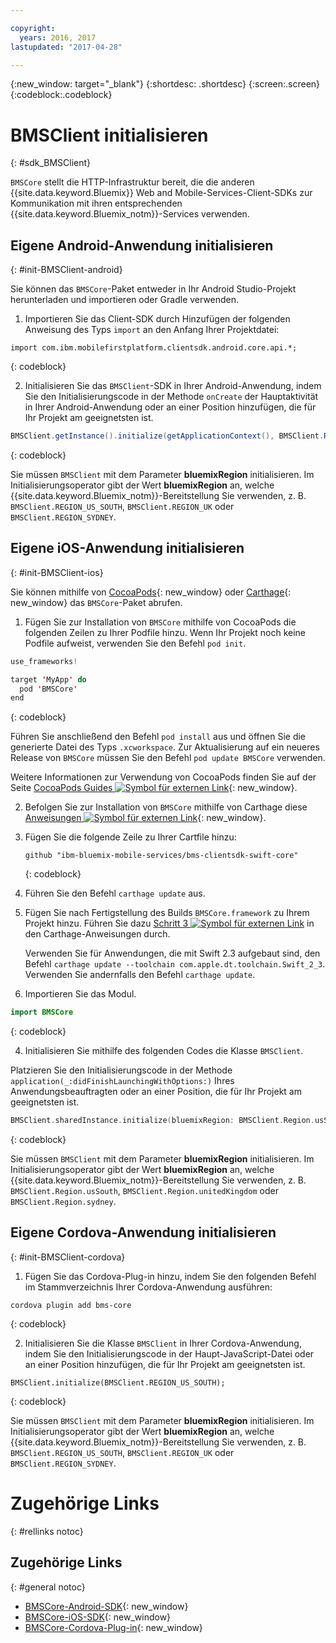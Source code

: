 ```yaml
---

copyright:
  years: 2016, 2017
lastupdated: "2017-04-28"

---
```

{:new_window: target="_blank"}
{:shortdesc: .shortdesc}
{:screen:.screen}
{:codeblock:.codeblock}

# BMSClient initialisieren
{: #sdk_BMSClient}

`BMSCore` stellt die HTTP-Infrastruktur bereit, die die anderen {{site.data.keyword.Bluemix}} Web and Mobile-Services-Client-SDKs zur Kommunikation mit ihren entsprechenden {{site.data.keyword.Bluemix_notm}}-Services verwenden.


## Eigene Android-Anwendung initialisieren
{: #init-BMSClient-android}

Sie können das `BMSCore`-Paket entweder in Ihr Android Studio-Projekt herunterladen und importieren oder Gradle verwenden.

1. Importieren Sie das Client-SDK durch Hinzufügen der folgenden Anweisung des Typs `import` an den Anfang Ihrer Projektdatei:

  ```
  import com.ibm.mobilefirstplatform.clientsdk.android.core.api.*;
  ```
  {: codeblock}

2. Initialisieren Sie das `BMSClient`-SDK in Ihrer Android-Anwendung, indem Sie den Initialisierungscode in der Methode `onCreate` der Hauptaktivität in Ihrer Android-Anwendung oder an einer Position hinzufügen, die für Ihr Projekt am geeignetsten ist.

  ```Java
  BMSClient.getInstance().initialize(getApplicationContext(), BMSClient.REGION_US_SOUTH); // Vergewissern Sie sich, dass auf Ihre Region verwiesen wird
  ```
  {: codeblock}

  Sie müssen `BMSClient` mit dem Parameter **bluemixRegion** initialisieren. Im Initialisierungsoperator gibt der Wert **bluemixRegion** an, welche {{site.data.keyword.Bluemix_notm}}-Bereitstellung Sie verwenden, z. B. `BMSClient.REGION_US_SOUTH`, `BMSClient.REGION_UK` oder `BMSClient.REGION_SYDNEY`.


## Eigene iOS-Anwendung initialisieren
{: #init-BMSClient-ios}

Sie können mithilfe von [CocoaPods](https://cocoapods.org){: new_window} oder [Carthage](https://github.com/Carthage/Carthage){: new_window} das `BMSCore`-Paket abrufen.

1. Fügen Sie zur Installation von `BMSCore` mithilfe von CocoaPods die folgenden Zeilen zu Ihrer Podfile hinzu. Wenn Ihr Projekt noch keine Podfile aufweist, verwenden Sie den Befehl `pod init`.

  ```Swift
  use_frameworks!

  target 'MyApp' do
    pod 'BMSCore'
  end
  ```
  {: codeblock}

  Führen Sie anschließend den Befehl `pod install` aus und öffnen Sie die generierte Datei des Typs `.xcworkspace`. Zur Aktualisierung auf ein neueres Release von `BMSCore` müssen Sie den Befehl `pod update BMSCore` verwenden.

  Weitere Informationen zur Verwendung von CocoaPods finden Sie auf der Seite [CocoaPods Guides ![Symbol für externen Link](../icons/launch-glyph.svg "Symbol für externen Link")](https://guides.cocoapods.org/using/index.html "Symbol für externen Link"){: new_window}. 

2. Befolgen Sie zur Installation von `BMSCore` mithilfe von Carthage diese [Anweisungen ![Symbol für externen Link](../icons/launch-glyph.svg "Symbol für externen Link")](https://github.com/Carthage/Carthage#getting-started "Symbol für externen Link"){: new_window}. 

  1. Fügen Sie die folgende Zeile zu Ihrer Cartfile hinzu:

      ```
      github "ibm-bluemix-mobile-services/bms-clientsdk-swift-core"
      ```
      {: codeblock}

  2. Führen Sie den Befehl `carthage update` aus.

  3. Fügen Sie nach Fertigstellung des Builds `BMSCore.framework` zu Ihrem Projekt hinzu. Führen Sie dazu [Schritt 3 ![Symbol für externen Link](../icons/launch-glyph.svg "Symbol für externen Link")](https://github.com/Carthage/Carthage#getting-started "Symbol für externen Link") in den Carthage-Anweisungen durch. 

      Verwenden Sie für Anwendungen, die mit Swift 2.3 aufgebaut sind, den Befehl `carthage update --toolchain com.apple.dt.toolchain.Swift_2_3`. Verwenden Sie andernfalls den Befehl `carthage update`.

3. Importieren Sie das Modul.

  ```Swift
  import BMSCore
  ```
  {: codeblock}

4. Initialisieren Sie mithilfe des folgenden Codes die Klasse `BMSClient`.

  Platzieren Sie den Initialisierungscode in der Methode `application(_:didFinishLaunchingWithOptions:)` Ihres Anwendungsbeauftragten oder an einer Position, die für Ihr Projekt am geeignetsten ist.

  ```Swift
  BMSClient.sharedInstance.initialize(bluemixRegion: BMSClient.Region.usSouth) // Vergewissern Sie sich, dass auf Ihre Region verwiesen wird
  ```
  {: codeblock}

  Sie müssen `BMSClient` mit dem Parameter **bluemixRegion** initialisieren. Im Initialisierungsoperator gibt der Wert **bluemixRegion** an, welche {{site.data.keyword.Bluemix_notm}}-Bereitstellung Sie verwenden, z. B. `BMSClient.Region.usSouth`, `BMSClient.Region.unitedKingdom` oder `BMSClient.Region.sydney`.


## Eigene Cordova-Anwendung initialisieren
{: #init-BMSClient-cordova}

1. Fügen Sie das Cordova-Plug-in hinzu, indem Sie den folgenden Befehl im Stammverzeichnis Ihrer Cordova-Anwendung ausführen:

  ```
  cordova plugin add bms-core
  ```
  {: codeblock}

2. Initialisieren Sie die Klasse `BMSClient` in Ihrer Cordova-Anwendung, indem Sie den Initialisierungscode in der Haupt-JavaScript-Datei oder an einer Position hinzufügen, die für Ihr Projekt am geeignetsten ist.

  ```
  BMSClient.initialize(BMSClient.REGION_US_SOUTH);
  ```
  {: codeblock}
	
  Sie müssen `BMSClient` mit dem Parameter **bluemixRegion** initialisieren. Im Initialisierungsoperator gibt der Wert **bluemixRegion** an, welche {{site.data.keyword.Bluemix_notm}}-Bereitstellung Sie verwenden, z. B. `BMSClient.REGION_US_SOUTH`, `BMSClient.REGION_UK` oder `BMSClient.REGION_SYDNEY`.


# Zugehörige Links
{: #rellinks notoc}

## Zugehörige Links
{: #general notoc}

* [BMSCore-Android-SDK](https://github.com/ibm-bluemix-mobile-services/bms-clientsdk-android-core){: new_window}
* [BMSCore-iOS-SDK](https://github.com/ibm-bluemix-mobile-services/bms-clientsdk-swift-core){: new_window}
* [BMSCore-Cordova-Plug-in](https://github.com/ibm-bluemix-mobile-services/bms-clientsdk-cordova-plugin-core){: new_window}
